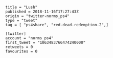 ```
title = "Lush"
published = 2018-11-16T17:27:43Z
origin = "twitter-norms_ps4"
type = "tweet"
tag = [ "ps4share", "red-dead-redemption-2",]

[twitter]
account = "norms_ps4"
first_tweet = "1063483766474240000"
retweets = 0
favourites = 0
```

<p class='image'><img src='https://mnf.m17s.net/2018/11/16/DsJA2P7WwAAVICf.jpg' alt=''></p>

